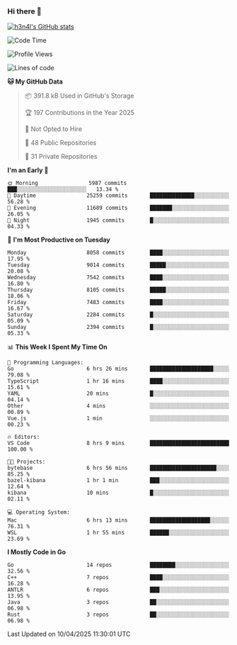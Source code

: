 ### Hi there 👋

[![h3n4l's GitHub stats](https://github-readme-stats.vercel.app/api?username=h3n4l&count_private=true&show_icons=true&theme=radical)](https://github.com/h3n4l/github-readme-stats)

<!--START_SECTION:waka-->
![Code Time](http://img.shields.io/badge/Code%20Time-2%2C137%20hrs%208%20mins-blue)

![Profile Views](http://img.shields.io/badge/Profile%20Views-0-blue)

![Lines of code](https://img.shields.io/badge/From%20Hello%20World%20I%27ve%20Written-15.3%20million%20lines%20of%20code-blue)

**🐱 My GitHub Data** 

> 📦 391.8 kB Used in GitHub's Storage 
 > 
> 🏆 197 Contributions in the Year 2025
 > 
> 🚫 Not Opted to Hire
 > 
> 📜 48 Public Repositories 
 > 
> 🔑 31 Private Repositories 
 > 
**I'm an Early 🐤** 

```text
🌞 Morning                5987 commits        ███░░░░░░░░░░░░░░░░░░░░░░   13.34 % 
🌆 Daytime                25259 commits       ██████████████░░░░░░░░░░░   56.28 % 
🌃 Evening                11689 commits       ███████░░░░░░░░░░░░░░░░░░   26.05 % 
🌙 Night                  1945 commits        █░░░░░░░░░░░░░░░░░░░░░░░░   04.33 % 
```
📅 **I'm Most Productive on Tuesday** 

```text
Monday                   8058 commits        ████░░░░░░░░░░░░░░░░░░░░░   17.95 % 
Tuesday                  9014 commits        █████░░░░░░░░░░░░░░░░░░░░   20.08 % 
Wednesday                7542 commits        ████░░░░░░░░░░░░░░░░░░░░░   16.80 % 
Thursday                 8105 commits        █████░░░░░░░░░░░░░░░░░░░░   18.06 % 
Friday                   7483 commits        ████░░░░░░░░░░░░░░░░░░░░░   16.67 % 
Saturday                 2284 commits        █░░░░░░░░░░░░░░░░░░░░░░░░   05.09 % 
Sunday                   2394 commits        █░░░░░░░░░░░░░░░░░░░░░░░░   05.33 % 
```


📊 **This Week I Spent My Time On** 

```text
💬 Programming Languages: 
Go                       6 hrs 26 mins       ████████████████████░░░░░   79.08 % 
TypeScript               1 hr 16 mins        ████░░░░░░░░░░░░░░░░░░░░░   15.61 % 
YAML                     20 mins             █░░░░░░░░░░░░░░░░░░░░░░░░   04.14 % 
Other                    4 mins              ░░░░░░░░░░░░░░░░░░░░░░░░░   00.89 % 
Vue.js                   1 min               ░░░░░░░░░░░░░░░░░░░░░░░░░   00.23 % 

🔥 Editors: 
VS Code                  8 hrs 9 mins        █████████████████████████   100.00 % 

🐱‍💻 Projects: 
bytebase                 6 hrs 56 mins       █████████████████████░░░░   85.25 % 
bazel-kibana             1 hr 1 min          ███░░░░░░░░░░░░░░░░░░░░░░   12.64 % 
kibana                   10 mins             █░░░░░░░░░░░░░░░░░░░░░░░░   02.11 % 

💻 Operating System: 
Mac                      6 hrs 13 mins       ███████████████████░░░░░░   76.31 % 
WSL                      1 hr 55 mins        ██████░░░░░░░░░░░░░░░░░░░   23.69 % 
```

**I Mostly Code in Go** 

```text
Go                       14 repos            ████████░░░░░░░░░░░░░░░░░   32.56 % 
C++                      7 repos             ████░░░░░░░░░░░░░░░░░░░░░   16.28 % 
ANTLR                    6 repos             ███░░░░░░░░░░░░░░░░░░░░░░   13.95 % 
Java                     3 repos             ██░░░░░░░░░░░░░░░░░░░░░░░   06.98 % 
Rust                     3 repos             ██░░░░░░░░░░░░░░░░░░░░░░░   06.98 % 
```




 Last Updated on 10/04/2025 11:30:01 UTC
<!--END_SECTION:waka-->

